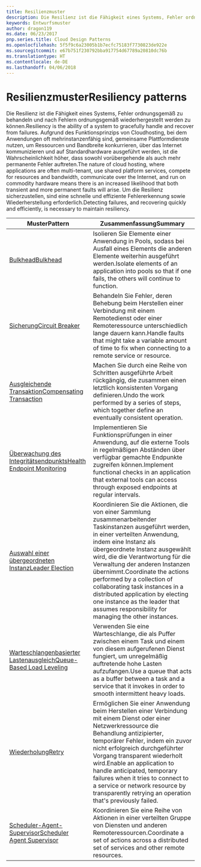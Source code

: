 ```yaml
---
title: Resilienzmuster
description: Die Resilienz ist die Fähigkeit eines Systems, Fehler ordnungsgemäß zu behandeln und nach Fehlern ordnungsgemäß wiederhergestellt werden zu können. Aufgrund des Funktionsprinzips von Cloudhosting, bei dem Anwendungen oft mehrinstanzenfähig sind, gemeinsame Plattformdienste nutzen, um Ressourcen und Bandbreite konkurrieren, über das Internet kommunizieren und auf Standardhardware ausgeführt werden, ist die Wahrscheinlichkeit höher, dass sowohl vorübergehende als auch mehr permanente Fehler auftreten. Um die Resilienz sicherzustellen, sind eine schnelle und effiziente Fehlererkennung sowie Wiederherstellung erforderlich.
keywords: Entwurfsmuster
author: dragon119
ms.date: 06/23/2017
pnp.series.title: Cloud Design Patterns
ms.openlocfilehash: 5f5f9c6a23005b1b7ecfc75183f7730823de922e
ms.sourcegitcommit: e67b751f230792bba917754d67789a20810dc76b
ms.translationtype: HT
ms.contentlocale: de-DE
ms.lasthandoff: 04/06/2018
---
```

# <a name="resiliency-patterns"></a><span data-ttu-id="bb6f5-106">Resilienzmuster</span><span class="sxs-lookup"><span data-stu-id="bb6f5-106">Resiliency patterns</span></span>

<span data-ttu-id="bb6f5-107">Die Resilienz ist die Fähigkeit eines Systems, Fehler ordnungsgemäß zu behandeln und nach Fehlern ordnungsgemäß wiederhergestellt werden zu können.</span><span class="sxs-lookup"><span data-stu-id="bb6f5-107">Resiliency is the ability of a system to gracefully handle and recover from failures.</span></span> <span data-ttu-id="bb6f5-108">Aufgrund des Funktionsprinzips von Cloudhosting, bei dem Anwendungen oft mehrinstanzenfähig sind, gemeinsame Plattformdienste nutzen, um Ressourcen und Bandbreite konkurrieren, über das Internet kommunizieren und auf Standardhardware ausgeführt werden, ist die Wahrscheinlichkeit höher, dass sowohl vorübergehende als auch mehr permanente Fehler auftreten.</span><span class="sxs-lookup"><span data-stu-id="bb6f5-108">The nature of cloud hosting, where applications are often multi-tenant, use shared platform services, compete for resources and bandwidth, communicate over the Internet, and run on commodity hardware means there is an increased likelihood that both transient and more permanent faults will arise.</span></span> <span data-ttu-id="bb6f5-109">Um die Resilienz sicherzustellen, sind eine schnelle und effiziente Fehlererkennung sowie Wiederherstellung erforderlich.</span><span class="sxs-lookup"><span data-stu-id="bb6f5-109">Detecting failures, and recovering quickly and efficiently, is necessary to maintain resiliency.</span></span>


|                            <span data-ttu-id="bb6f5-110">Muster</span><span class="sxs-lookup"><span data-stu-id="bb6f5-110">Pattern</span></span>                             |                                                                                                      <span data-ttu-id="bb6f5-111">Zusammenfassung</span><span class="sxs-lookup"><span data-stu-id="bb6f5-111">Summary</span></span>                                                                                                       |
|----------------------------------------------------------------|--------------------------------------------------------------------------------------------------------------------------------------------------------------------------------------------------------------------|
|                   [<span data-ttu-id="bb6f5-112">Bulkhead</span><span class="sxs-lookup"><span data-stu-id="bb6f5-112">Bulkhead</span></span>](../bulkhead.md)                   |                                                     <span data-ttu-id="bb6f5-113">Isolieren Sie Elemente einer Anwendung in Pools, sodass bei Ausfall eines Elements die anderen Elemente weiterhin ausgeführt werden.</span><span class="sxs-lookup"><span data-stu-id="bb6f5-113">Isolate elements of an application into pools so that if one fails, the others will continue to function.</span></span>                                                      |
|            [<span data-ttu-id="bb6f5-114">Sicherung</span><span class="sxs-lookup"><span data-stu-id="bb6f5-114">Circuit Breaker</span></span>](../circuit-breaker.md)            |                                                  <span data-ttu-id="bb6f5-115">Behandeln Sie Fehler, deren Behebung beim Herstellen einer Verbindung mit einem Remotedienst oder einer Remoteressource unterschiedlich lange dauern kann.</span><span class="sxs-lookup"><span data-stu-id="bb6f5-115">Handle faults that might take a variable amount of time to fix when connecting to a remote service or resource.</span></span>                                                   |
|   [<span data-ttu-id="bb6f5-116">Ausgleichende Transaktion</span><span class="sxs-lookup"><span data-stu-id="bb6f5-116">Compensating Transaction</span></span>](../compensating-transaction.md)   |                                                      <span data-ttu-id="bb6f5-117">Machen Sie durch eine Reihe von Schritten ausgeführte Arbeit rückgängig, die zusammen einen letztlich konsistenten Vorgang definieren.</span><span class="sxs-lookup"><span data-stu-id="bb6f5-117">Undo the work performed by a series of steps, which together define an eventually consistent operation.</span></span>                                                       |
| [<span data-ttu-id="bb6f5-118">Überwachung des Integritätsendpunkts</span><span class="sxs-lookup"><span data-stu-id="bb6f5-118">Health Endpoint Monitoring</span></span>](../health-endpoint-monitoring.md) |                                            <span data-ttu-id="bb6f5-119">Implementieren Sie Funktionsprüfungen in einer Anwendung, auf die externe Tools in regelmäßigen Abständen über verfügbar gemachte Endpunkte zugreifen können.</span><span class="sxs-lookup"><span data-stu-id="bb6f5-119">Implement functional checks in an application that external tools can access through exposed endpoints at regular intervals.</span></span>                                            |
|            [<span data-ttu-id="bb6f5-120">Auswahl einer übergeordneten Instanz</span><span class="sxs-lookup"><span data-stu-id="bb6f5-120">Leader Election</span></span>](../leader-election.md)            | <span data-ttu-id="bb6f5-121">Koordinieren Sie die Aktionen, die von einer Sammlung zusammenarbeitender Taskinstanzen ausgeführt werden, in einer verteilten Anwendung, indem eine Instanz als übergeordnete Instanz ausgewählt wird, die die Verantwortung für die Verwaltung der anderen Instanzen übernimmt.</span><span class="sxs-lookup"><span data-stu-id="bb6f5-121">Coordinate the actions performed by a collection of collaborating task instances in a distributed application by electing one instance as the leader that assumes responsibility for managing the other instances.</span></span> |
|  [<span data-ttu-id="bb6f5-122">Warteschlangenbasierter Lastenausgleich</span><span class="sxs-lookup"><span data-stu-id="bb6f5-122">Queue-Based Load Leveling</span></span>](../queue-based-load-leveling.md)  |                                            <span data-ttu-id="bb6f5-123">Verwenden Sie eine Warteschlange, die als Puffer zwischen einem Task und einem von diesem aufgerufenen Dienst fungiert, um unregelmäßig auftretende hohe Lasten aufzufangen.</span><span class="sxs-lookup"><span data-stu-id="bb6f5-123">Use a queue that acts as a buffer between a task and a service that it invokes in order to smooth intermittent heavy loads.</span></span>                                             |
|                      [<span data-ttu-id="bb6f5-124">Wiederholung</span><span class="sxs-lookup"><span data-stu-id="bb6f5-124">Retry</span></span>](../retry.md)                      |             <span data-ttu-id="bb6f5-125">Ermöglichen Sie einer Anwendung beim Herstellen einer Verbindung mit einem Dienst oder einer Netzwerkressource die Behandlung antizipierter, temporärer Fehler, indem ein zuvor nicht erfolgreich durchgeführter Vorgang transparent wiederholt wird.</span><span class="sxs-lookup"><span data-stu-id="bb6f5-125">Enable an application to handle anticipated, temporary failures when it tries to connect to a service or network resource by transparently retrying an operation that's previously failed.</span></span>             |
| [<span data-ttu-id="bb6f5-126">Scheduler-Agent-Supervisor</span><span class="sxs-lookup"><span data-stu-id="bb6f5-126">Scheduler Agent Supervisor</span></span>](../scheduler-agent-supervisor.md) |                                                            <span data-ttu-id="bb6f5-127">Koordinieren Sie eine Reihe von Aktionen in einer verteilten Gruppe von Diensten und anderen Remoteressourcen.</span><span class="sxs-lookup"><span data-stu-id="bb6f5-127">Coordinate a set of actions across a distributed set of services and other remote resources.</span></span>                                                            |

